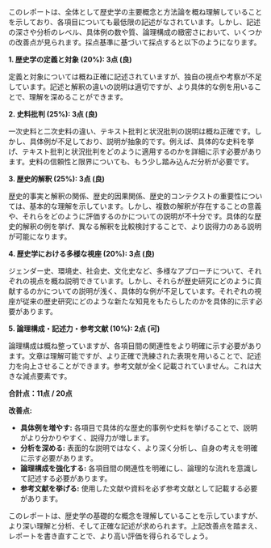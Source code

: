 このレポートは、全体として歴史学の主要概念と方法論を概ね理解していることを示しており、各項目についても最低限の記述がなされています。しかし、記述の深さや分析のレベル、具体例の数や質、論理構成の緻密さにおいて、いくつかの改善点が見られます。採点基準に基づいて採点すると以下のようになります。


**1. 歴史学の定義と対象 (20%): 3点 (良)**

定義と対象については概ね正確に記述されていますが、独自の視点や考察が不足しています。記述と解釈の違いの説明は適切ですが、より具体的な例を用いることで、理解を深めることができます。


**2. 史料批判 (25%): 3点 (良)**

一次史料と二次史料の違い、テキスト批判と状況批判の説明は概ね正確です。しかし、具体例が不足しており、説明が抽象的です。例えば、具体的な史料を挙げ、テキスト批判と状況批判をどのように適用するのかを詳細に示す必要があります。史料の信頼性と限界についても、もう少し踏み込んだ分析が必要です。


**3. 歴史的解釈 (25%): 3点 (良)**

歴史的事実と解釈の関係、歴史的因果関係、歴史的コンテクストの重要性については、基本的な理解を示しています。しかし、複数の解釈が存在することの意義や、それらをどのように評価するのかについての説明が不十分です。具体的な歴史的解釈の例を挙げ、異なる解釈を比較検討することで、より説得力のある説明が可能になります。


**4. 歴史学における多様な視座 (20%): 3点 (良)**

ジェンダー史、環境史、社会史、文化史など、多様なアプローチについて、それぞれの視点を概ね説明できています。しかし、それらが歴史研究にどのように貢献するのかについての説明が浅く、具体的な例が不足しています。それぞれの視座が従来の歴史研究にどのような新たな知見をもたらしたのかを具体的に示す必要があります。


**5. 論理構成・記述力・参考文献 (10%): 2点 (可)**

論理構成は概ね整っていますが、各項目間の関連性をより明確に示す必要があります。文章は理解可能ですが、より正確で洗練された表現を用いることで、記述力を向上させることができます。参考文献が全く記載されていません。これは大きな減点要素です。


**合計点：11点 / 20点**


**改善点:**

* **具体例を増やす:** 各項目で具体的な歴史的事例や史料を挙げることで、説明がより分かりやすく、説得力が増します。
* **分析を深める:** 表面的な説明ではなく、より深く分析し、自身の考えを明確に示す必要があります。
* **論理構成を強化する:** 各項目間の関連性を明確にし、論理的な流れを意識して記述する必要があります。
* **参考文献を挙げる:** 使用した文献や資料を必ず参考文献として記載する必要があります。


このレポートは、歴史学の基礎的な概念を理解していることを示していますが、より深い理解と分析、そして正確な記述が求められます。上記改善点を踏まえ、レポートを書き直すことで、より高い評価を得られるでしょう。
